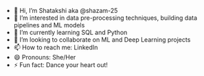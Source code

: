 - 👋 Hi, I’m Shatakshi aka @shazam-25 
- 👀 I’m interested in data pre-processing techniques, building data pipelines and ML models
- 🌱 I’m currently learning SQL and Python
- 💞️ I’m looking to collaborate on ML and Deep Learning projects
- 📫 How to reach me: LinkedIn
- 😄 Pronouns: She/Her
- ⚡ Fun fact: Dance your heart out!

<!---
shazam-25/shazam-25 is a ✨ unique ✨ repository because its `README.md` (this file) appears on your GitHub profile.
You can click the Preview link to take a look at your changes.
--->
